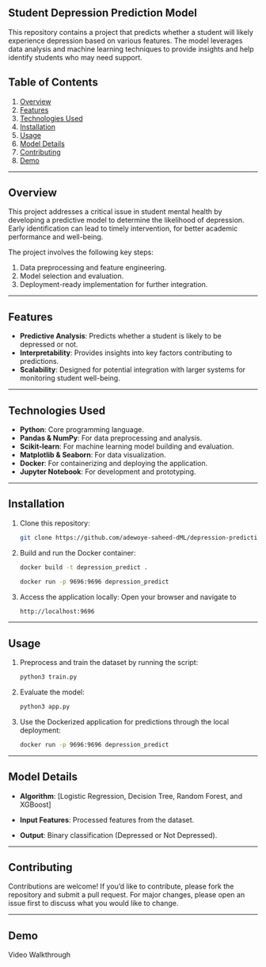 
## Student Depression Prediction Model

This repository contains a project that predicts whether a student will likely experience depression based on various features. The model leverages data analysis and machine learning techniques to provide insights and help identify students who may need support.

## Table of Contents

1. [Overview](#overview)
2. [Features](#features)
3. [Technologies Used](#technologies-used)
4. [Installation](#installation)
5. [Usage](#usage)
6. [Model Details](#model-details)
7. [Contributing](#contributing)
8. [Demo](#demo)

---

## Overview

This project addresses a critical issue in student mental health by developing a predictive model to determine the likelihood of depression. Early identification can lead to timely intervention, for better academic performance and well-being.

The project involves the following key steps:

1. Data preprocessing and feature engineering.
2. Model selection and evaluation.
3. Deployment-ready implementation for further integration.

---

## Features

- **Predictive Analysis**: Predicts whether a student is likely to be depressed or not.
- **Interpretability**: Provides insights into key factors contributing to predictions.
- **Scalability**: Designed for potential integration with larger systems for monitoring student well-being.

---

## Technologies Used

- **Python**: Core programming language.
- **Pandas & NumPy**: For data preprocessing and analysis.
- **Scikit-learn**: For machine learning model building and evaluation.
- **Matplotlib & Seaborn**: For data visualization.
- **Docker**: For containerizing and deploying the application.
- **Jupyter Notebook**: For development and prototyping.

---

## Installation

1. Clone this repository:
   ```bash
   git clone https://github.com/adewoye-saheed-dML/depression-prediction-app.git
   
2. Build and run the Docker container:
   ```bash
   docker build -t depression_predict .
   
   docker run -p 9696:9696 depression_predict
   
3. Access the application locally: Open your browser and navigate to
   ```bash
   http://localhost:9696
   
---

## Usage


1.   Preprocess and train the dataset by running the script:
      ```bash
      python3 train.py

2.   Evaluate the model:
      ```bash
      python3 app.py

3.   Use the Dockerized application for predictions through the local deployment:
      ```bash
      docker run -p 9696:9696 depression_predict

---

## Model Details

- **Algorithm**: [Logistic Regression, Decision Tree, Random Forest, and XGBoost]

- **Input Features**: Processed features from the dataset.

- **Output**: Binary classification (Depressed or Not Depressed).

---

## Contributing

Contributions are welcome! If you’d like to contribute, please fork the repository and submit a pull request. For major changes, please open an issue first to discuss what you would like to change.

---

## Demo

Video Walkthrough



